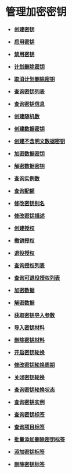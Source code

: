 # 管理加密密钥<a name="dew_02_0011"></a>

-   **[创建密钥](创建密钥.md)**  

-   **[启用密钥](启用密钥.md)**  

-   **[禁用密钥](禁用密钥.md)**  

-   **[计划删除密钥](计划删除密钥.md)**  

-   **[取消计划删除密钥](取消计划删除密钥.md)**  

-   **[查询密钥列表](查询密钥列表.md)**  

-   **[查询密钥信息](查询密钥信息.md)**  

-   **[创建随机数](创建随机数.md)**  

-   **[创建数据密钥](创建数据密钥.md)**  

-   **[创建不含明文数据密钥](创建不含明文数据密钥.md)**  

-   **[加密数据密钥](加密数据密钥.md)**  

-   **[解密数据密钥](解密数据密钥.md)**  

-   **[查询实例数](查询实例数.md)**  

-   **[查询配额](查询配额.md)**  

-   **[修改密钥别名](修改密钥别名.md)**  

-   **[修改密钥描述](修改密钥描述.md)**  

-   **[创建授权](创建授权.md)**  

-   **[撤销授权](撤销授权.md)**  

-   **[退役授权](退役授权.md)**  

-   **[查询授权列表](查询授权列表.md)**  

-   **[查询可退役授权列表](查询可退役授权列表.md)**  

-   **[加密数据](加密数据.md)**  

-   **[解密数据](解密数据.md)**  

-   **[获取密钥导入参数](获取密钥导入参数.md)**  

-   **[导入密钥材料](导入密钥材料.md)**  

-   **[删除密钥材料](删除密钥材料.md)**  

-   **[开启密钥轮换](开启密钥轮换.md)**  

-   **[修改密钥轮换周期](修改密钥轮换周期.md)**  

-   **[关闭密钥轮换](关闭密钥轮换.md)**  

-   **[查询密钥轮换状态](查询密钥轮换状态.md)**  

-   **[查询密钥实例](查询密钥实例.md)**  

-   **[查询密钥标签](查询密钥标签.md)**  

-   **[查询项目标签](查询项目标签.md)**  

-   **[批量添加删除密钥标签](批量添加删除密钥标签.md)**  

-   **[添加密钥标签](添加密钥标签.md)**  

-   **[删除密钥标签](删除密钥标签.md)**  



